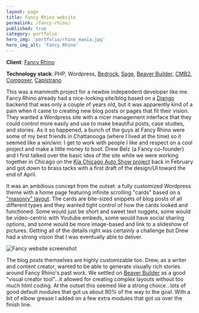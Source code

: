 ```yaml
---
layout: page
title: Fancy Rhino website
permalink: /fancy-rhino/
published: true
category: portfolio
hero_img: 'portfolio/rhino_mania.jpg'
hero_img_alt: 'Fancy Rhino'
---
```


**Client**: [Fancy Rhino](http://fancyrhino.com)

**Technology stack**: PHP, Wordpress, [Bedrock](https://roots.io/bedrock/), [Sage](https://roots.io/sage/), [Beaver Builder](https://www.wpbeaverbuilder.com/), [CMB2](https://github.com/WebDevStudios/CMB2), [Composer](https://getcomposer.org/), [Capistrano](http://capistranorb.com/)

This was a mammoth project for a newbie independent developer like me. Fancy Rhino already had a nice-looking site/blog based on a [Django](https://www.djangoproject.com/) backend that was only a couple of years old, but it was apparently kind of a pain when it came to creating new blog posts or pages that fit their vision. They wanted a Wordpress site with a nicer management interface that they could control more easily and use to make beautiful posts, case studies, and stories. As it so happened, a bunch of the guys at Fancy Rhino were some of my best friends in Chattanooga (where I lived at the time) so it seemed like a win/win: I get to work with people I like and respect on a cool project and make a little money to boot. Drew Belz (a Fancy co-founder) and I first talked over the basic idea of the site while we were working together in Chicago on the [Kia Chicago Auto Show project](/kia-cas/) back in February and got down to brass tacks with a first draft of the design/UI toward the end of April.

It was an ambitious concept from the outset: a fully customized Wordpress theme with a home page featuring infinite scrolling "cards" based on a ["masonry" layout](http://masonry.desandro.com/). The cards are bite-sized snippets of blog posts of all different types and they wanted tight control of how the cards looked and functioned. Some would just be short and sweet text nuggets, some would be video-centric with Youtube embeds, some would have social sharing options, and some would be more image-based and link to a slideshow of pictures. Getting all of the details right was certainly a challenge but Drew had a strong vision that I was eventually able to deliver.

![Fancy website screenshot](/assets/images/portfolio/fancy-screen.jpg)

The blog posts themselves are highly customizable too. Drew, as a writer and content creator, wanted to be able to generate visually rich stories around Fancy Rhino's past work. We settled on [Beaver Builder](https://www.wpbeaverbuilder.com/) as a good "visual creator tool"...it allowed for creating complex layouts without too much html coding. At the outset this seemed like a strong choice...lots of good default modules that got us about 80% of the way to the goal. With a bit of elbow grease I added on a few extra modules that got us over the finish line. 